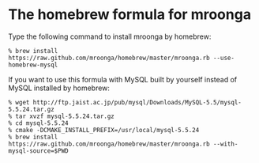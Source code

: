 The homebrew formula for mroonga
================================

Type the following command to install mroonga by homebrew:

    % brew install https://raw.github.com/mroonga/homebrew/master/mroonga.rb --use-homebrew-mysql

If you want to use this formula with MySQL built by yourself instead of MySQL installed by homebrew:

    % wget http://ftp.jaist.ac.jp/pub/mysql/Downloads/MySQL-5.5/mysql-5.5.24.tar.gz
    % tar xvzf mysql-5.5.24.tar.gz
    % cd mysql-5.5.24
    % cmake -DCMAKE_INSTALL_PREFIX=/usr/local/mysql-5.5.24
    % brew install https://raw.github.com/mroonga/homebrew/master/mroonga.rb --with-mysql-source=$PWD


